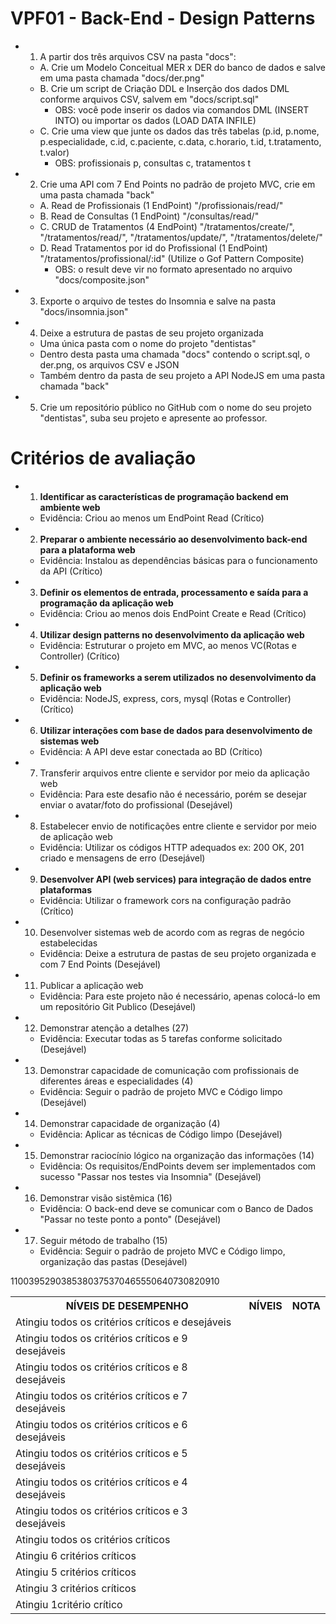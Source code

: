 # VPF01 - Back-End - Design Patterns
- 1. A partir dos três arquivos CSV na pasta "docs":
    - A. Crie um Modelo Conceitual MER x DER do banco de dados e salve em uma pasta chamada "docs/der.png"
    - B. Crie um script de Criação DDL e Inserção dos dados DML conforme arquivos CSV, salvem em "docs/script.sql"
        - OBS: você pode inserir os dados via comandos DML (INSERT INTO) ou importar os dados (LOAD DATA INFILE)
    - C. Crie uma view que junte os dados das três tabelas (p.id, p.nome, p.especialidade, c.id, c.paciente, c.data, c.horario, t.id, t.tratamento, t.valor)
        - OBS: profissionais p, consultas c, tratamentos t
- 2. Crie uma API com 7 End Points no padrão de projeto MVC, crie em uma pasta chamada "back"
    - A. Read de Profissionais (1 EndPoint) "/profissionais/read/"
    - B. Read de Consultas (1 EndPoint) "/consultas/read/"
    - C. CRUD de Tratamentos (4 EndPoint) "/tratamentos/create/", "/tratamentos/read/", "/tratamentos/update/", "/tratamentos/delete/"
    - D. Read Tratamentos por id do Profissional (1 EndPoint) "/tratamentos/profissional/:id" (Utilize o Gof Pattern Composite)
        - OBS: o result deve vir no formato apresentado no arquivo "docs/composite.json"
- 3. Exporte o arquivo de testes do Insomnia e salve na pasta "docs/insomnia.json"
- 4. Deixe a estrutura de pastas de seu projeto organizada
    - Uma única pasta com o nome do projeto "dentistas"
    - Dentro desta pasta uma chamada "docs" contendo o script.sql, o der.png, os arquivos CSV e JSON
    - Também dentro da pasta de seu projeto a API NodeJS em uma pasta chamada "back"
- 5. Crie um repositório público no GitHub com o nome do seu projeto "dentistas", suba seu projeto e apresente ao professor.

# Critérios de avaliação
- 1. <b>Identificar as características de programação backend em ambiente web</b>
	- Evidência: Criou ao menos um EndPoint Read (Crítico)
- 2. <b>Preparar o ambiente necessário ao desenvolvimento back-end para a plataforma web</b>
	- Evidência: Instalou as dependências básicas para o funcionamento da API (Crítico)
- 3. <b>Definir os elementos de entrada, processamento e saída para a programação da aplicação web</b>
	- Evidência: Criou ao menos dois EndPoint Create e Read (Crítico)
- 4. <b>Utilizar design patterns no desenvolvimento da aplicação web</b>
	- Evidência: Estruturar o projeto em MVC, ao menos VC(Rotas e Controller) (Crítico)
- 5. <b>Definir os frameworks a serem utilizados no desenvolvimento da aplicação web</b>
	- Evidência: NodeJS, express, cors, mysql (Rotas e Controller) (Crítico)
- 6. <b>Utilizar interações com base de dados para desenvolvimento de sistemas web</b>
	- Evidência: A API deve estar conectada ao BD (Crítico)
- 7. Transferir arquivos entre cliente e servidor por meio da aplicação web
	- Evidência: Para este desafio não é necessário, porém se desejar enviar o avatar/foto do profissional (Desejável)
- 8. Estabelecer envio de notificações entre cliente e servidor por meio de aplicação web
	- Evidência: Utilizar os códigos HTTP adequados ex: 200 OK, 201 criado e mensagens de erro (Desejável)
- 9. <b>Desenvolver API (web services) para integração de dados entre plataformas</b>
	- Evidência: Utilizar o framework cors na configuração padrão (Crítico)
- 10. Desenvolver sistemas web de acordo com as regras de negócio estabelecidas
	- Evidência: Deixe a estrutura de pastas de seu projeto organizada e com 7 End Points (Desejável)
- 11. Publicar a aplicação web
	- Evidência: Para este projeto não é necessário, apenas colocá-lo em um repositório Git Publico (Desejável)
- 12. Demonstrar atenção a detalhes (27)
	- Evidência: Executar todas as 5 tarefas conforme solicitado (Desejável)
- 13. Demonstrar capacidade de comunicação com profissionais de diferentes áreas e especialidades (4)
	- Evidência: Seguir o padrão de projeto MVC e Código limpo (Desejável)
- 14. Demonstrar capacidade de organização (4)
	- Evidência: Aplicar as técnicas de Código limpo (Desejável)
- 15. Demonstrar raciocínio lógico na organização das informações (14)
	- Evidência: Os requisitos/EndPoints devem ser implementados com sucesso "Passar nos testes via Insomnia" (Desejável)
- 16. Demonstrar visão sistêmica (16)
	- Evidência: O back-end deve se comunicar com o Banco de Dados "Passar no teste ponto a ponto" (Desejável)
- 17. Seguir método de trabalho (15)
	- Evidência: Seguir o padrão de projeto MVC e Código limpo, organização das pastas (Desejável)

<table>
<tr><th>NÍVEIS DE DESEMPENHO</th><th>NÍVEIS</th><th>NOTA</th></tr>
<tr><td>Atingiu todos os critérios críticos e desejáveis<td></td>1<td></td>100</td></tr>
<tr><td>Atingiu todos os critérios críticos e 9 desejáveis<td></td>3<td></td>95</td></tr>
<tr><td>Atingiu todos os critérios críticos e 8 desejáveis<td></td>2<td></td>90</td></tr>
<tr><td>Atingiu todos os critérios críticos e 7 desejáveis<td></td>3<td></td>85</td></tr>
<tr><td>Atingiu todos os critérios críticos e 6 desejáveis<td></td>3<td></td>80</td></tr>
<tr><td>Atingiu todos os critérios críticos e 5 desejáveis<td></td>3<td></td>75</td></tr>
<tr><td>Atingiu todos os critérios críticos e 4 desejáveis<td></td>3<td></td>70</td></tr>
<tr><td>Atingiu todos os critérios críticos e 3 desejáveis<td></td>4<td></td>65</td></tr>
<tr><td>Atingiu todos os critérios críticos <td></td>5<td></td>50</td></tr>
<tr><td>Atingiu 6 critérios críticos<td></td>6<td></td>40</td></tr>
<tr><td>Atingiu 5 critérios críticos<td></td>7<td></td>30</td></tr>
<tr><td>Atingiu 3 critérios críticos<td></td>8<td></td>20</td></tr>
<tr><td>Atingiu 1critério crítico<td></td>9<td></td>10</td></tr>
</table>